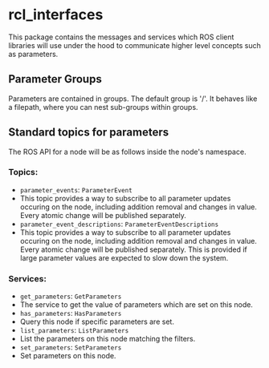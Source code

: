 # rcl_interfaces
This package contains the messages and services which ROS client libraries will use under the hood to
communicate higher level concepts such as parameters.


## Parameter Groups
Parameters are contained in groups.
The default group is '/'.
It behaves like a filepath, where you can nest sub-groups within groups.

## Standard topics for parameters

The ROS API for a node will be as follows inside the node's namespace.

### Topics:
 * `parameter_events`: `ParameterEvent`
  * This topic provides a way to subscribe to all parameter updates occuring on the node, including addition removal and changes in value. Every atomic change will be published separately.
 * `parameter_event_descriptions`: `ParameterEventDescriptions`
  * This topic provides a way to subscribe to all parameter updates occuring on the node, including addition removal and changes in value.
    Every atomic change will be published separately. This is provided if large parameter values are expected to slow down the system.

### Services:

 * `get_parameters`: `GetParameters`
  * The service to get the value of parameters which are set on this node.
 * `has_parameters`: `HasParameters`
  * Query this node if specific parameters are set.
 * `list_parameters`: `ListParameters`
  * List the parameters on this node matching the filters.
 * `set_parameters`: `SetParameters`
  * Set parameters on this node.
